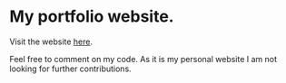 # My portfolio website. 

Visit the website [here](https://rickwierenga.github.io).

Feel free to comment on my code. As it is my personal website I am not looking for further contributions.
